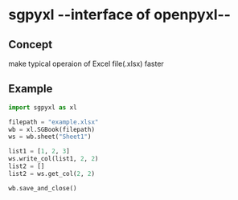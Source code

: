 # sgpyxl --interface of openpyxl--
## Concept
make typical operaion of Excel file(.xlsx) faster

## Example

```python
import sgpyxl as xl

filepath = "example.xlsx"
wb = xl.SGBook(filepath)
ws = wb.sheet("Sheet1")

list1 = [1, 2, 3]
ws.write_col(list1, 2, 2)
list2 = []
list2 = ws.get_col(2, 2)

wb.save_and_close()
```

